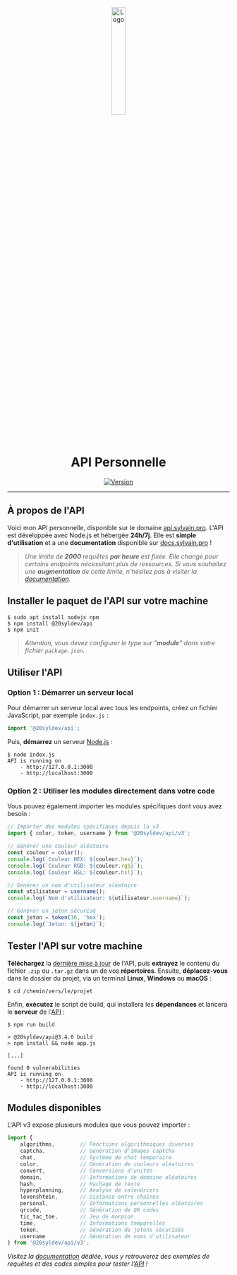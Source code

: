 <div align="center">
  <a href="https://api.sylvain.pro"><img src="https://api.sylvain.pro/favicon.ico" alt="Logo" width="25%" height="auto"/></a>

  # API Personnelle
  [![Version](https://custom-icon-badges.demolab.com/badge/Version%20:-v3.4.0-6479ee?logo=api.sylvain.pro&labelColor=23272A)](https://github.com/20syldev/api/releases/latest)
</div>

---

## À propos de l'API
Voici mon API personnelle, disponible sur le domaine [api.sylvain.pro](https://api.sylvain.pro).
L'API est développée avec Node.js et hébergée **24h/7j**. Elle est **simple d'utilisation** et a une **documentation** disponible sur [docs.sylvain.pro](https://docs.sylvain.pro) !
> *Une limite de **2000** requêtes **par heure** est fixée. Elle change pour certains endpoints nécessitant plus de ressources. Si vous souhaitez une **augmentation** de cette limite, n'hésitez pas à visiter la [documentation](https://docs.sylvain.pro/pricing).*

## Installer le paquet de l'API sur votre machine
```console
$ sudo apt install nodejs npm
$ npm install @20syldev/api
$ npm init
```
> *Attention, vous devez configurer le type sur "**module**" dans votre fichier `package.json`.*

## Utiliser l'API

### Option 1 : Démarrer un serveur local

Pour démarrer un serveur local avec tous les endpoints, créez un fichier JavaScript, par exemple `index.js` :
```js
import '@20syldev/api';
```

Puis, **démarrez** un serveur [Node.js](https://nodejs.org) :
```console
$ node index.js
API is running on
    - http://127.0.0.1:3000
    - http://localhost:3000
```

### Option 2 : Utiliser les modules directement dans votre code

Vous pouvez également importer les modules spécifiques dont vous avez besoin :

```js
// Importer des modules spécifiques depuis la v3
import { color, token, username } from '@20syldev/api/v3';

// Générer une couleur aléatoire
const couleur = color();
console.log(`Couleur HEX: ${couleur.hex}`);
console.log(`Couleur RGB: ${couleur.rgb}`);
console.log(`Couleur HSL: ${couleur.hsl}`);

// Générer un nom d'utilisateur aléatoire
const utilisateur = username();
console.log(`Nom d'utilisateur: ${utilisateur.username}`);

// Générer un jeton sécurisé
const jeton = token(16, 'hex');
console.log(`Jeton: ${jeton}`);
```

## Tester l'API sur votre machine
**Téléchargez** la [dernière mise à jour](https://github.com/20syldev/api/releases/latest) de l'API, puis **extrayez** le contenu du fichier `.zip` ou `.tar.gz` dans un de vos **répertoires**.
Ensuite, **déplacez-vous** dans le dossier du projet, via un terminal **Linux**, **Windows** ou **macOS** :
```console
$ cd /chemin/vers/le/projet
```

Enfin, **exécutez** le script de build, qui installera les **dépendances** et lancera le **serveur** de l'[API](https://api.sylvain.pro) :
```console
$ npm run build
```
```console
> @20syldev/api@3.4.0 build
> npm install && node app.js

[...]

found 0 vulnerabilities
API is running on
    - http://127.0.0.1:3000
    - http://localhost:3000
```

## Modules disponibles

L'API v3 expose plusieurs modules que vous pouvez importer :

```js
import {
    algorithms,        // Fonctions algorithmiques diverses
    captcha,           // Génération d'images captcha
    chat,              // Système de chat temporaire
    color,             // Génération de couleurs aléatoires
    convert,           // Conversions d'unités
    domain,            // Informations de domaine aléatoires
    hash,              // Hachage de texte
    hyperplanning,     // Analyse de calendriers
    levenshtein,       // Distance entre chaînes
    personal,          // Informations personnelles aléatoires
    qrcode,            // Génération de QR codes
    tic_tac_toe,       // Jeu de morpion
    time,              // Informations temporelles
    token,             // Génération de jetons sécurisés
    username           // Génération de noms d'utilisateur
} from '@20syldev/api/v3';
```

*Visitez la [documentation](https://docs.sylvain.pro) dédiée, vous y retrouverez des exemples de requêtes et des codes simples pour tester l'[API](https://api.sylvain.pro) !*
